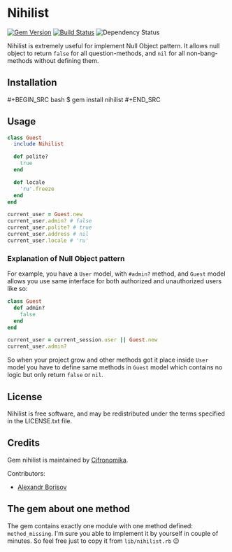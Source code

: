 # Nihilist

[![Gem Version](https://badge.fury.io/rb/nihilist.svg)](https://rubygems.org/gems/localer) [![Build Status](https://travis-ci.org/aishek/nihilist.svg?branch=master)](https://travis-ci.org/aishek/nihilist) ![Dependency Status](https://gemnasium.com/badges/github.com/aishek/nihilist.svg)


Nihilist is extremely useful for implement Null Object pattern. It allows null object to return `false` for all question-methods, and `nil` for all non-bang-methods without defining them.

## Installation

   #+BEGIN_SRC bash
    $ gem install nihilist
   #+END_SRC

## Usage

```ruby
class Guest
  include Nihilist

  def polite?
    true
  end

  def locale
    'ru'.freeze
  end
end

current_user = Guest.new
current_user.admin? # false
current_user.polite? # true
current_user.address # nil
current_user.locale # 'ru'
```

### Explanation of Null Object pattern

For example, you have a `User` model, with `#admin?` method, and `Guest` model allows you use same interface for both authorized and unauthorized users like so:

```ruby
class Guest
  def admin?
    false
  end
end

current_user = current_session.user || Guest.new
current_user.admin?
```

So when your project grow and other methods got it place inside `User` model you have to define same methods in `Guest` model which contains no logic but only return `false` or `nil`.

## License

Nihilist is free software, and may be redistributed under the terms specified in the LICENSE.txt file.

## Credits

Gem nihilist is maintained by [Cifronomika](http://cifronomika.ru/).

Contributors:

* [Alexandr Borisov](https://github.com/aishek)

## The gem about one method

The gem contains exactly one module with one method defined: `method_missing`. I'm sure you able to implement it by yourself in couple of minutes. So feel free just to copy it from `lib/nihilist.rb` 😉

